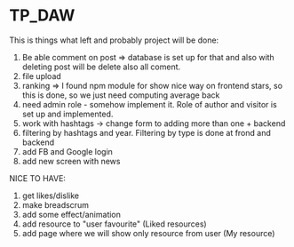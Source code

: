 # TP_DAW
This is things what left and probably project will be done:
1. Be able comment on post => database is set up for that and also with deleting post will be delete also all coment.
2. file upload
3. ranking => I found npm module for show nice way on frontend stars, so this is done, so we just need computing average back
4. need admin role - somehow implement it. Role of author and visitor is set up and implemented.
5. work with hashtags -> change form to adding more than one + backend
6. filtering by hashtags and year. Filtering by type is done at frond and backend
7. add FB and Google login
8. add new screen with news

NICE TO HAVE:
1. get likes/dislike
2. make breadscrum
3. add some effect/animation
4. add resource to "user favourite" (Liked resources)
5. add page where we will show only resource from user (My resource)
